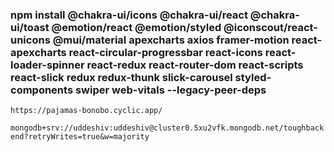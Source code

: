 ### npm install @chakra-ui/icons @chakra-ui/react @chakra-ui/toast @emotion/react @emotion/styled @iconscout/react-unicons @mui/material apexcharts axios framer-motion react-apexcharts react-circular-progressbar react-icons react-loader-spinner react-redux react-router-dom react-scripts react-slick redux redux-thunk slick-carousel styled-components swiper web-vitals --legacy-peer-deps

`https://pajamas-bonobo.cyclic.app/`

`mongodb+srv://uddeshiv:uddeshiv@cluster0.5xu2vfk.mongodb.net/toughbackend?retryWrites=true&w=majority`
